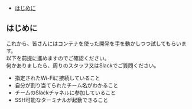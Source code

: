 * [はじめに](#はじめに)

## はじめに

これから、皆さんにはコンテナを使った開発を手を動かしつつ試してもらいます。  
以下を前提に進めますのでご確認ください。  
何かありましたら、周りのスタッフ又はSlackでご質問ください。

* 指定されたWi-Fiに接続していること
* 自分が割り当てられたチーム名がわかること
* チームのSlackチャネルに参加していること
* SSH可能なターミナルが起動できること

